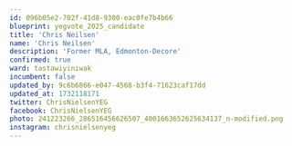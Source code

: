 ```yaml
---
id: 096b05e2-702f-41d8-9300-eac0fe7b4b66
blueprint: yegvote_2025_candidate
title: 'Chris Neilsen'
name: 'Chris Neilsen'
description: 'Former MLA, Edmonton-Decore'
confirmed: true
ward: tastawiyiniwak
incumbent: false
updated_by: 9c6b6866-e047-4568-b3f4-71623caf17dd
updated_at: 1732118171
twitter: ChrisNielsenYEG
facebook: ChrisNielsenYEG
photo: 241223266_286516456626507_4001663652625634137_n-modified.png
instagram: chrisnielsenyeg
---
```


